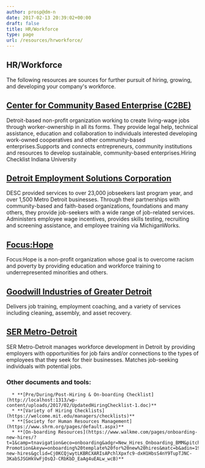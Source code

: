 ```yaml
---
author: prosp@dm-n
date: 2017-02-13 20:39:02+00:00
draft: false
title: HR/Workforce
type: page
url: /resources/hrworkforce/
---
```


## HR/Workforce


The following resources are sources for further pursuit of hiring, growing, and developing your company's workforce.


## [Center for Community Based Enterprise (C2BE)](http://www.c2be.org/)


Detroit-based non-profit organization working to create living-wage jobs through worker-ownership in all its forms. They provide legal help, technical assistance, education and collaboration to individuals interested developing work-owned cooperatives and other community-based enterprises.Supports and connects entrepreneurs, community institutions and resources to develop sustainable, community-based enterprises.Hiring Checklist Indiana University


## [Detroit Employment Solutions Corporation](http://www.descmiworks.com/)


DESC provided services to over 23,000 jobseekers last program year, and over 1,500 Metro Detroit businesses. Through their partnerships with community-based and faith-based organizations, foundations and many others, they provide job-seekers with a wide range of job-related services. Administers employee wage incentives, provides skills testing, recruiting and screening assistance, and employee training via MichiganWorks.


## [Focus:Hope](http://www.focushope.edu/)


Focus:Hope is a non-profit organization whose goal is to overcome racism and poverty by providing education and workforce training to underrepresented minorities and others.


## [Goodwill Industries of Greater Detroit](https://goodwilldetroit.org/)


Delivers job training, employment coaching, and a variety of services including cleaning, assembly, and asset recovery.


## [SER Metro-Detroit](http://sermetro.org/)


SER Metro-Detroit manages workforce development in Detroit by providing employers with opportunities for job fairs and/or connections to the types of employees that they seek for their businesses. Matches job-seeking individuals with potential jobs.


### Other documents and tools:





 	  * **[Pre/During/Post-Hiring & On-boarding Checklist](http://localhost:1313/wp-content/uploads/2017/02/UpdatedHiringChecklist-1.doc)**
 	  * **[Variety of Hiring Checklists](https://welcome.mit.edu/managers/checklists)**
 	  * **[Society for Human Resources Management](https://www.shrm.org/pages/default.aspx)**
 	  * **[On-boarding Resources](https://www.walkme.com/pages/onboarding-new-hires/?t=1&camp=tnavigation&eco=onboarding&adgr=New_Hires_Onboarding_BMM&pitch=Adoption-Promotion&keyw=onboarding%20template%20for%20new%20hires&matc=b&adin=198133501332&land=onboarding-new-hires&gclid=Cj0KCQjwytLKBRCXARIsAPchlXpxfc9-dxH1HbsS4nY9TupTJNC-3KabSJSGHkVwFjOsQJ-CRbKbD_EaAg4uEALw_wcB)**


